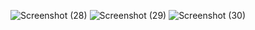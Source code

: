 ![Screenshot (28)](https://user-images.githubusercontent.com/63957082/143178320-daf1c3a7-4846-4885-9cb2-14f3018aeece.png)
![Screenshot (29)](https://user-images.githubusercontent.com/63957082/143178323-2257d581-6edb-43d8-86b4-d3c122772ae8.png)
![Screenshot (30)](https://user-images.githubusercontent.com/63957082/143178326-7fb8f94e-f194-4934-9ab3-a04de8794795.png)
